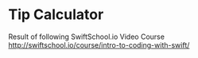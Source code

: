# Tip Calculator

Result of following SwiftSchool.io Video Course http://swiftschool.io/course/intro-to-coding-with-swift/
